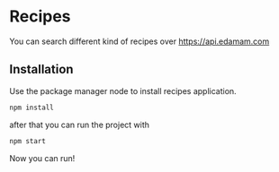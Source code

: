 # Recipes

You can search different kind of recipes over https://api.edamam.com

## Installation

Use the package manager node to install recipes application.

```bash
npm install
```

after that you can run the project with
```bash
npm start
```

Now you can run!